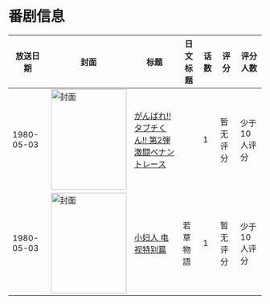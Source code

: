 # 番剧信息

|放送日期|封面|标题|日文标题|话数|评分|评分人数|
|---|---|---|---|---|---|---|
|1980-05-03|<img src="https://lain.bgm.tv/pic/cover/c/1a/a9/311800_89ZII.jpg" alt="封面" style="width:150px;height:200px;object-fit:cover;">|[がんばれ!!タブチくん!! 第2弾 激闘ペナントレース](https://bangumi.tv/subject/311800)||1|暂无评分|少于10人评分|
|1980-05-03|<img src="https://lain.bgm.tv/pic/cover/c/28/7c/469524_WVUWF.jpg" alt="封面" style="width:150px;height:200px;object-fit:cover;">|[小妇人 电视特别篇](https://bangumi.tv/subject/469524)|若草物語|1|暂无评分|少于10人评分|
